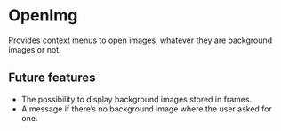 # OpenImg

Provides context menus to open images, whatever they are background images or not.

## Future features

* The possibility to display background images stored in frames.
* A message if there’s no background image where the user asked for one.